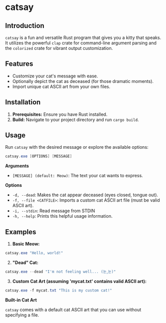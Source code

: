 # catsay

## Introduction

`catsay` is a fun and versatile Rust program that gives you a kitty that speaks. It utilizes the powerful `clap` crate for command-line argument parsing and the `colorized` crate for vibrant output customization.

## Features

- Customize your cat's message with ease.
- Optionally depict the cat as deceased (for those dramatic moments).
- Import unique cat ASCII art from your own files.

## Installation

1. **Prerequisites:** Ensure you have Rust installed.
2. **Build:** Navigate to your project directory and run `cargo build`.

## Usage

Run `catsay` with the desired message or explore the available options:

```powershell
catsay.exe [OPTIONS] [MESSAGE]
```

**Arguments**

- `[MESSAGE] (default: Meow)`: The text your cat wants to express.

**Options**

- `-d, --dead`: Makes the cat appear deceased (eyes closed, tongue out).
- `-f, --file <CATFILE>`: Imports a custom cat ASCII art file (must be valid ASCII art).
- `-i, --stdin`: Read message from STDIN
- `-h, --help`: Prints this helpful usage information.

## Examples

1. **Basic Meow:**

```powershell
catsay.exe "Hello, world!"
```

2. **"Dead" Cat:**

```powershell
catsay.exe --dead "I'm not feeling well... (눈‸눈)"
```

3. **Custom Cat Art (assuming 'mycat.txt' contains valid ASCII art):**

```powershell
catsay.exe -f mycat.txt "This is my custom cat!"
```

**Built-in Cat Art**

`catsay` comes with a default cat ASCII art that you can use without specifying a file. 

